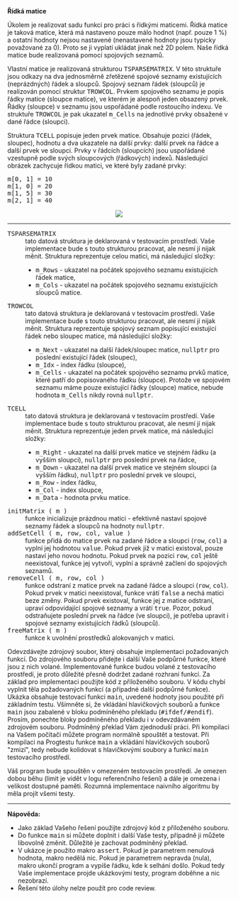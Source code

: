 <td class="header"><b>Řídká matice</b></td>

<td class="lrtbCell" colspan="3" align="left"><p>Úkolem je realizovat sadu funkcí pro práci s řídkými maticemi.
Řídká matice je taková matice, která má nastaveno pouze málo hodnot
(např. pouze 1 %) a ostatní hodnoty nejsou nastavené (nenastavené
hodnoty jsou typicky považované za 0). Proto se ji vyplatí ukládat
jinak než 2D polem. Naše řídká matice bude realizovaná pomocí
spojových seznamů.</p>

<p>Vlastní matice je realizovaná strukturou <tt>TSPARSEMATRIX</tt>. V této struktuře
jsou odkazy na dva jednosměrně zřetězené spojové seznamy existujících (neprázdných)
řádek a sloupců. Spojový seznam řádek (sloupců) je realizován pomocí struktur <tt>TROWCOL</tt>.
Prvkem spojového seznamu je popis řádky matice (sloupce matice), ve kterém je
alespoň jeden obsazený prvek. Řádky (sloupce) v seznamu jsou uspořádané podle rostoucího indexu.
Ve struktuře <tt>TROWCOL</tt> je pak ukazatel <tt>m_Cells</tt> na jednotlivé prvky
obsažené v dané řádce (sloupci).</p>

<p>Struktura <tt>TCELL</tt> popisuje jeden prvek matice. Obsahuje pozici (řádek, sloupec),
hodnotu a dva ukazatele na další prvky: další prvek na řádce a další prvek ve sloupci. Prvky
v řádcích (sloupcích) jsou uspořádané vzestupně podle svých sloupcových (řádkových) indexů.
Následující obrázek zachycuje řídkou matici, ve které byly zadané prvky:</p>
<pre>
m[0, 1] = 10
m[1, 0] = 20
m[1, 5] = 30
m[2, 1] = 40
</pre>

<center><img src="https://imgur.com/a/taBvfJw" /></center>

<hr />

<dl>
 <dt><tt>TSPARSEMATRIX</tt></dt>
 <dd>tato datová struktura je deklarovaná v testovacím prostředí. Vaše implementace
   bude s touto strukturou pracovat, ale nesmí jí nijak měnit. Struktura reprezentuje
   celou matici, má následující složky:
   <ul>
     <li><tt>m_Rows</tt> - ukazatel na počátek spojového seznamu existujících řádek matice,</li>
     <li><tt>m_Cols</tt> - ukazatel na počátek spojového seznamu existujících sloupců matice.</li>
   </ul><dd>

 <dt><tt>TROWCOL</tt></dt>
 <dd>tato datová struktura je deklarovaná v testovacím prostředí. Vaše implementace
   bude s touto strukturou pracovat, ale nesmí jí nijak měnit. Struktura reprezentuje
   spojový seznam popisující existující řádek nebo sloupec matice, má následující složky:
   <ul>
     <li><tt>m_Next</tt> - ukazatel na další řádek/sloupec matice, <tt>nullptr</tt> pro poslední existující řádek (sloupec),</li>
     <li><tt>m_Idx</tt> - index řádku (sloupce),</li>
     <li><tt>m_Cells</tt> - ukazatel na počátek spojového seznamu prvků matice, které patří do popisovaného řádku (sloupce). Protože
       ve spojovém seznamu máme pouze existující řádky (sloupce) matice, nebude hodnota <tt>m_Cells</tt> nikdy rovná <tt>nullptr</tt>.</li>
   </ul><dd>

 <dt><tt>TCELL</tt></dt>
 <dd>tato datová struktura je deklarovaná v testovacím prostředí. Vaše implementace
   bude s touto strukturou pracovat, ale nesmí jí nijak měnit. Struktura reprezentuje
   jeden prvek matice, má následující složky:
   <ul>
     <li><tt>m_Right</tt> - ukazatel na další prvek matice ve stejném řádku (a vyšším sloupci), <tt>nullptr</tt> pro poslední prvek na řádce,</li>
     <li><tt>m_Down</tt> - ukazatel na další prvek matice ve stejném sloupci (a vyšším řádku), <tt>nullptr</tt> pro poslední prvek ve sloupci,</li>
     <li><tt>m_Row</tt> - index řádku,</li>
     <li><tt>m_Col</tt> - index sloupce,</li>
     <li><tt>m_Data</tt> - hodnota prvku matice.</li>
   </ul><dd>


 <dt><tt>initMatrix ( m )</tt></dt>
 <dd>funkce inicializuje prázdnou matici - efektivně nastaví spojové seznamy řádek a sloupců na hodnoty <tt>nullptr</tt>.</dd>

 <dt><tt>addSetCell ( m, row, col, value )</tt></dt>
 <dd>funkce přidá do matice prvek na zadané řádce a
    sloupci (<tt>row</tt>, <tt>col</tt>) a vyplní jej hodnotou <tt>value</tt>. Pokud prvek
    již v matici existoval, pouze nastaví jeho novou hodnotu. Pokud prvek na pozici <tt>row</tt>, <tt>col</tt>
    ještě neexistoval, funkce jej vytvoří, vyplní a správně začlení do spojových seznamů.</dd>

 <dt><tt>removeCell ( m, row, col )</tt></dt>
 <dd>funkce odstraní z matice  prvek na zadané řádce a sloupci (<tt>row</tt>, <tt>col</tt>). Pokud
    prvek v matici neexistoval, funkce vrátí <tt>false</tt> a nechá matici beze změny. Pokud prvek
    existoval, funkce jej z matice odstraní, upraví odpovídající spojové seznamy a vrátí <tt>true</tt>.
    Pozor, pokud odstraňujete poslední prvek na řádce (ve sloupci), je potřeba upravit i spojové
    seznamy existujících řádků (sloupců).</dd>

 <dt><tt>freeMatrix ( m )</tt></dt>
 <dd>funkce k uvolnění prostředků alokovaných v matici.</dd>

</dl>

<p>Odevzdávejte zdrojový soubor, který obsahuje implementaci požadovaných funkcí. Do
zdrojového souboru přidejte i další Vaše podpůrné funkce, které jsou z nich volané.
Implementované funkce budou volané z testovacího prostředí, je proto důležité přesně
dodržet zadané rozhraní funkcí. Za základ pro implementaci použijte kód z přiloženého
souboru. V kódu chybí vyplnit těla požadovaných funkcí (a případné další podpůrné funkce). Ukázka
obsahuje testovací funkci <tt>main</tt>, uvedené hodnoty jsou použité při
základním testu. Všimněte si, že vkládání hlavičkových souborů a funkce
<tt>main</tt> jsou zabalené v bloku podmíněného překladu (<tt>#ifdef/#endif</tt>). Prosím, ponechte
bloky podmíněného překladu i v odevzdávaném zdrojovém souboru. Podmíněný překlad
Vám zjednoduší práci. Při kompilaci na Vašem počítači můžete program normálně
spouštět a testovat. Při kompilaci na Progtestu funkce <tt>main</tt> a vkládání
hlavičkových souborů "zmizí", tedy nebude  kolidovat s hlavičkovými soubory a funkcí
<tt>main</tt> testovacího prostředí.</p>


<p>Váš program bude spouštěn v omezeném testovacím prostředí. Je omezen
dobou běhu (limit je vidět v logu referenčního řešení) a dále je omezena i
velikost dostupné paměti. Rozumná implementace naivního algoritmu by měla
projít všemi testy.</p>

<hr />
<b>Nápověda:</b><br />
<ul>
 <li>Jako základ Vašeho řešení použijte zdrojový kód z přiloženého souboru.</li>

 <li>Do funkce <tt>main</tt> si můžete doplnit i
  další Vaše testy, případně ji můžete libovolně změnit.
  Důležité je zachovat podmíněný překlad.</li>

 <li>V ukázce je použito makro <tt>assert</tt>. Pokud je parametrem
  nenulová hodnota, makro nedělá nic. Pokud je parametrem nepravda (nula),
  makro ukončí program a vypíše řádku, kde k selhání došlo. Pokud tedy
  Vaše implementace projde ukázkovými testy, program doběhne a nic nezobrazí.</li>

 <li>Řešení této úlohy nelze použít pro code review.</li>
</ul>
</td> 

</tr>
